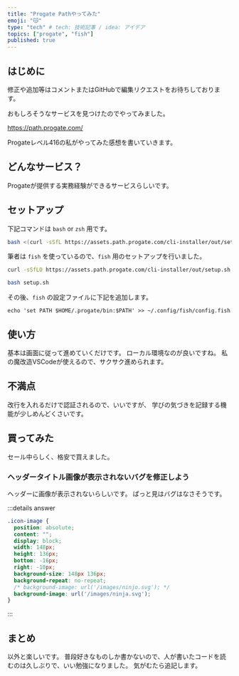 ```yaml
---
title: "Progate Pathやってみた"
emoji: "😽"
type: "tech" # tech: 技術記事 / idea: アイデア
topics: ["progate", "fish"]
published: true
---
```


## はじめに

修正や追加等はコメントまたはGitHubで編集リクエストをお待ちしております。

おもしろそうなサービスを見つけたのでやってみました。

https://path.progate.com/

Progateレベル416の私がやってみた感想を書いていきます。

## どんなサービス？

Progateが提供する実務経験ができるサービスらしいです。

## セットアップ

下記コマンドは `bash` or `zsh` 用です。

```bash
bash <(curl -sSfL https://assets.path.progate.com/cli-installer/out/setup.sh)
```

筆者は `fish` を使っているので、`fish` 用のセットアップを行いました。

```bash
curl -sSfLO https://assets.path.progate.com/cli-installer/out/setup.sh

bash setup.sh
```

その後、`fish` の設定ファイルに下記を追加します。

```fish
echo 'set PATH $HOME/.progate/bin:$PATH' >> ~/.config/fish/config.fish
```

## 使い方

基本は画面に従って進めていくだけです。
ローカル環境なのが良いですね。
私の魔改造VSCodeが使えるので、サクサク進められます。

## 不満点

改行を入れるだけで認証されるので、いいですが、
学びの気づきを記録する機能が少しめんどくさいです。

## 買ってみた

セール中らしく、格安で買えました。

### ヘッダータイトル画像が表示されないバグを修正しよう

ヘッダーに画像が表示されないらしいです。
ぱっと見はバグはなさそうです。

:::details answer

```css
.icon-image {
  position: absolute;
  content: "";
  display: block;
  width: 148px;
  height: 136px;
  bottom: -16px;
  right: -10px;
  background-size: 148px 136px;
  background-repeat: no-repeat;
  /* background-image: url('/images/ninjo.svg'); */
  background-image: url('/images/ninja.svg');
}
```

:::

## まとめ

以外と楽しいです。
普段好きなものしか書かないので、人が書いたコードを読むのは久しぶりで、いい勉強になりました。
気がむたら追記します。
